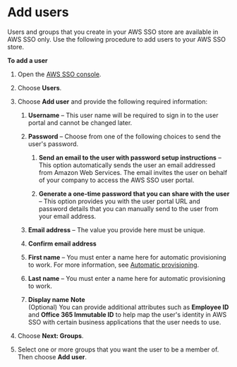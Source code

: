 # Add users<a name="addusers"></a>

Users and groups that you create in your AWS SSO store are available in AWS SSO only\. Use the following procedure to add users to your AWS SSO store\. 

**To add a user**

1. Open the [AWS SSO console](https://console.aws.amazon.com/singlesignon)\.

1. Choose **Users**\.

1. Choose **Add user** and provide the following required information:

   1. **Username** – This user name will be required to sign in to the user portal and cannot be changed later\.

   1. **Password** – Choose from one of the following choices to send the user's password\.

      1. **Send an email to the user with password setup instructions** – This option automatically sends the user an email addressed from Amazon Web Services\. The email invites the user on behalf of your company to access the AWS SSO user portal\.

      1. **Generate a one\-time password that you can share with the user** – This option provides you with the user portal URL and password details that you can manually send to the user from your email address\.

   1. **Email address** – The value you provide here must be unique\.

   1. **Confirm email address**

   1. **First name** – You must enter a name here for automatic provisioning to work\. For more information, see [Automatic provisioning](provision-automatically.md)\.

   1. **Last name** – You must enter a name here for automatic provisioning to work\.

   1. **Display name**
**Note**  
\(Optional\) You can provide additional attributes such as **Employee ID** and **Office 365 Immutable ID** to help map the user's identity in AWS SSO with certain business applications that the user needs to use\. 

1. Choose **Next: Groups**\.

1. Select one or more groups that you want the user to be a member of\. Then choose **Add user**\.